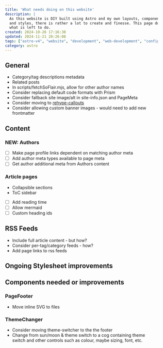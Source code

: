 ```yaml
---
title: 'What needs doing on this website'
description: |
  As this website is DIY built using Astro and my own layouts, components,
  and styles, there is rather a lot to create and finesse. This page documents
  what is left to do.
created: 2024-10-26 17:16:38
updated: 2024-11-21 20:26:08
tags: ["astro-v4", "website", "development", "web-development", "config", "to-do"]
category: astro
---
```


## General

* Category/tag descriptions metadata
* Related posts
* In scripts/fetchSoFlair.mjs, allow for other author names
* Consider replacing default code formats with Prism
* Consider fallback site image/alt in site-info.json and PageMeta
* Consider moving to [rehype-callouts](https://github.com/lin-stephanie/rehype-callouts)
* Consider allowing custom banner images - would need to add new frontmatter

## Content

### **NEW**: Authors

* [ ] Make page profile links dependent on matching author meta
* [ ] Add author meta types available to page meta
* [ ] Get author additional meta from Authors content

### Article pages

* Collapsible sections
* ToC sidebar
* [ ] Add reading time
* [ ] Allow mermaid
* [ ] Custom heading ids

## RSS Feeds

* Include full article content - but how?
* Consider per-tag/category feeds - how?
* Add page links to rss feeds

## Ongoing Stylesheet improvements

## Components needed or improvements

### PageFooter

* Move inline SVG to files

### ThemeChanger

* Consider moving theme-switcher to the the footer
* Change from sun/moon & theme switch to a cog containing theme switch and other controls such as colour, maybe sizing, font, etc.
